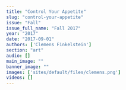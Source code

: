 ```yaml
---
title: "Control Your Appetite"
slug: "control-your-appetite"
issue: "Fall"
issue_full_name: "Fall 2017"
year: "2017"
date: "2017-09-01"
authors: ['Clemens Finkelstein']
section: "art"
audio: []
main_image: ""
banner_image: ""
images: ['sites/default/files/clemens.png']
videos: []
---
```

